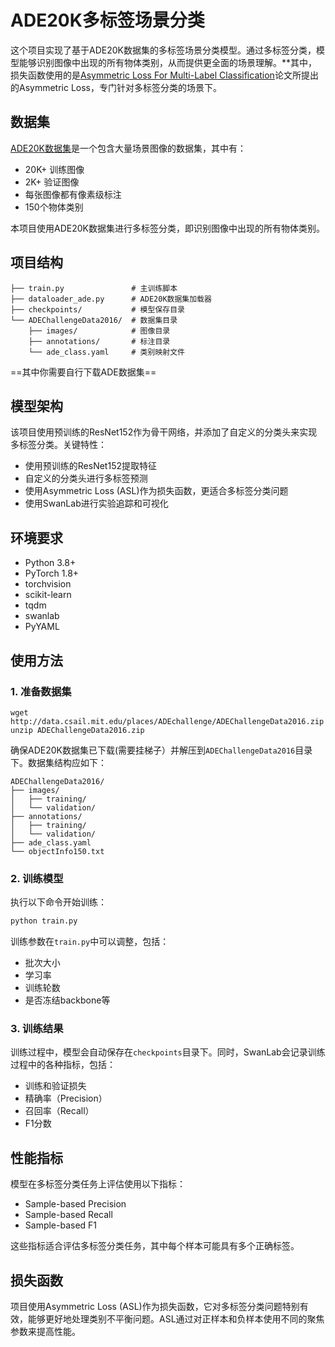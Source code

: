# ADE20K多标签场景分类

这个项目实现了基于ADE20K数据集的多标签场景分类模型。通过多标签分类，模型能够识别图像中出现的所有物体类别，从而提供更全面的场景理解。**其中，损失函数使用的是[Asymmetric Loss For Multi-Label Classification](https://arxiv.org/abs/2009.14119)论文所提出的Asymmetric Loss，专门针对多标签分类的场景下。


## 数据集

[ADE20K数据集](https://groups.csail.mit.edu/vision/datasets/ADE20K/)是一个包含大量场景图像的数据集，其中有：
- 20K+ 训练图像
- 2K+ 验证图像
- 每张图像都有像素级标注
- 150个物体类别

本项目使用ADE20K数据集进行多标签分类，即识别图像中出现的所有物体类别。

## 项目结构

```
├── train.py               # 主训练脚本
├── dataloader_ade.py      # ADE20K数据集加载器
├── checkpoints/           # 模型保存目录
└── ADEChallengeData2016/  # 数据集目录
    ├── images/            # 图像目录
    ├── annotations/       # 标注目录
    └── ade_class.yaml     # 类别映射文件
```
==其中你需要自行下载ADE数据集==
## 模型架构

该项目使用预训练的ResNet152作为骨干网络，并添加了自定义的分类头来实现多标签分类。关键特性：

- 使用预训练的ResNet152提取特征
- 自定义的分类头进行多标签预测
- 使用Asymmetric Loss (ASL)作为损失函数，更适合多标签分类问题
- 使用SwanLab进行实验追踪和可视化

## 环境要求

- Python 3.8+
- PyTorch 1.8+
- torchvision
- scikit-learn
- tqdm
- swanlab
- PyYAML

## 使用方法

### 1. 准备数据集
```shell
wget http://data.csail.mit.edu/places/ADEchallenge/ADEChallengeData2016.zip
unzip ADEChallengeData2016.zip
```
确保ADE20K数据集已下载(需要挂梯子）并解压到`ADEChallengeData2016`目录下。数据集结构应如下：

```
ADEChallengeData2016/
├── images/
│   ├── training/
│   └── validation/
├── annotations/
│   ├── training/
│   └── validation/
├── ade_class.yaml
└── objectInfo150.txt
```

### 2. 训练模型

执行以下命令开始训练：

```bash
python train.py
```

训练参数在`train.py`中可以调整，包括：
- 批次大小
- 学习率
- 训练轮数
- 是否冻结backbone等

### 3. 训练结果

训练过程中，模型会自动保存在`checkpoints`目录下。同时，SwanLab会记录训练过程中的各种指标，包括：
- 训练和验证损失
- 精确率（Precision）
- 召回率（Recall）
- F1分数

## 性能指标

模型在多标签分类任务上评估使用以下指标：
- Sample-based Precision
- Sample-based Recall
- Sample-based F1

这些指标适合评估多标签分类任务，其中每个样本可能具有多个正确标签。

## 损失函数

项目使用Asymmetric Loss (ASL)作为损失函数，它对多标签分类问题特别有效，能够更好地处理类别不平衡问题。ASL通过对正样本和负样本使用不同的聚焦参数来提高性能。 